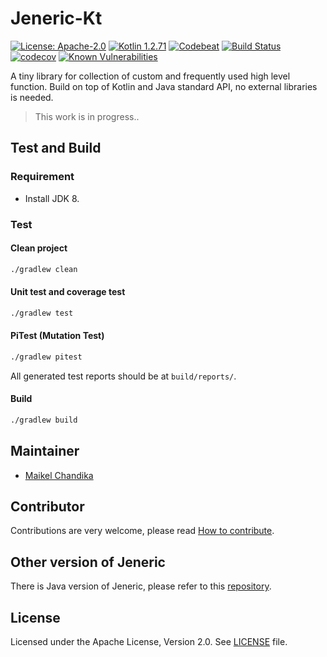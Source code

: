# Jeneric-Kt

[![License: Apache-2.0](https://img.shields.io/badge/license-Apache--2.0-green.svg)](/LICENSE)
[![Kotlin 1.2.71](https://img.shields.io/badge/Kotlin-1.2.71-blue.svg)](http://kotlinlang.org)
[![Codebeat](https://codebeat.co/badges/bede1ef7-1b72-4426-9bae-dcbee7dc9318)](https://codebeat.co/projects/github-com-mkdika-jeneric-kt-master)
[![Build Status](https://travis-ci.com/mkdika/jeneric-kt.svg?branch=master)](https://travis-ci.com/mkdika/jeneric-kt)
[![codecov](https://codecov.io/gh/mkdika/jeneric-kt/branch/master/graph/badge.svg)](https://codecov.io/gh/mkdika/jeneric-kt)
[![Known Vulnerabilities](https://snyk.io/test/github/mkdika/jeneric-kt/badge.svg?targetFile=build.gradle)](https://snyk.io/test/github/mkdika/jeneric-kt?targetFile=build.gradle)


A tiny library for collection of custom and frequently used high level function.
Build on top of Kotlin and Java standard API, no external libraries is needed.

> This work is in progress..

## Test and Build

### Requirement

- Install JDK 8.

### Test

#### Clean project

```bash
./gradlew clean
```

#### Unit test and coverage test

```bash
./gradlew test
```

#### PiTest (Mutation Test)

```bash
./gradlew pitest
```

All generated test reports should be at `build/reports/`.

#### Build

```bash
./gradlew build
```


## Maintainer
- [Maikel Chandika](https://github.com/mkdika)


## Contributor
Contributions are very welcome, please read [How to contribute](/CONTRIBUTING.md).


## Other version of Jeneric
There is Java version of Jeneric, please refer to this [repository](https://github.com/mkdika/jeneric).


## License
Licensed under the Apache License, Version 2.0. See [LICENSE](/LICENSE) file.